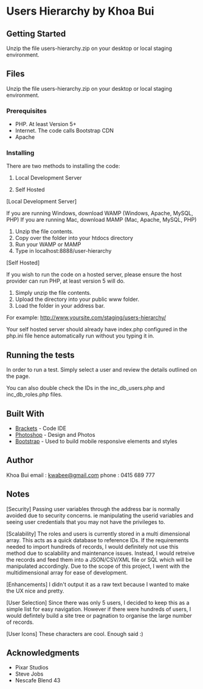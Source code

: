 # Users Hierarchy by Khoa Bui

## Getting Started

Unzip the file users-hierarchy.zip on your desktop or local staging environment. 

## Files

Unzip the file users-hierarchy.zip on your desktop or local staging environment. 

### Prerequisites

* PHP. At least Version 5+
* Internet. The code calls Bootstrap CDN
* Apache


### Installing

There are two methods to installing the code:

1. Local Development Server

2. Self Hosted

[Local Development Server]

If you are running Windows, download WAMP (Windows, Apache, MySQL, PHP)
If you are running Mac, download MAMP (Mac, Apache, MySQL, PHP)

1. Unzip the file contents.
2. Copy over the folder into your htdocs directory
3. Run your WAMP or MAMP
4. Type in localhost:8888/user-hierarchy


[Self Hosted]

If you wish to run the code on a hosted server, please ensure the host provider can run PHP, at least version 5 will do. 

1. Simply unzip the file contents.
2. Upload the directory into your public www folder.
3. Load the folder in your address bar. 

For example: 
http://www.yoursite.com/staging/users-hierarchy/

Your self hosted server should already have index.php configured in the php.ini file hence automatically run without you typing it in. 

## Running the tests

In order to run a test. Simply select a user and review the details outlined on the page.

You can also double check the IDs in the inc_db_users.php and inc_db_roles.php files. 


## Built With

* [Brackets](http://http://brackets.io) - Code IDE
* [Photoshop](https://www.adobe.com/au/products/photoshop.html) - Design and Photos
* [Bootstrap](http://getbootstrap.com) - Used to build mobile responsive elements and styles

## Author

Khoa Bui
email : kwabee@gmail.com
phone : 0415 689 777

## Notes

[Security]
Passing user variables through the address bar is normally avoided due to security concerns. ie manipulating the userid variables and seeing user credentials that you may not have the privileges to. 

[Scalability]
The roles and users is currently stored in a multi dimensional array. This acts as a quick database to reference IDs. If the requirements needed to import hundreds of records, I would definitely not use this method due to scalability and maintenance issues. Instead, I would retreive the records and feed them into a JSON/CSV/XML file or SQL which will be manipulated accordingly.  Due to the scope of this project, I went with the multidimensional array for ease of development. 

[Enhancements]
I didn't output it as a raw text because I wanted to make the UX nice and pretty.

[User Selection]
Since there was only 5 users, I decided to keep this as a simple list for easy navigation. However if there were hundreds of users, I would defintely build a site tree or pagnation to organise the large number of records. 

[User Icons]
These characters are cool. Enough said :) 

## Acknowledgments

* Pixar Studios
* Steve Jobs
* Nescafe Blend 43
